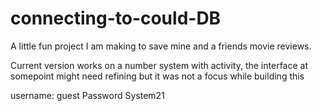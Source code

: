 # connecting-to-could-DB

A little fun project I am making to save mine and a friends movie reviews. 

Current version works on a number system with activity, the interface at somepoint might need refining but it was not a focus while building this

username: guest
Password System21
